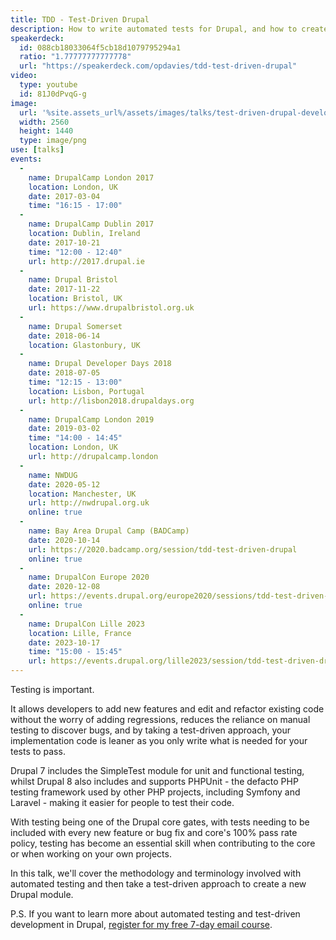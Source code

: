 ```yaml
---
title: TDD - Test-Driven Drupal
description: How to write automated tests for Drupal, and how to create a new Drupal module using test driven development.
speakerdeck:
  id: 088cb18033064f5cb18d1079795294a1
  ratio: "1.77777777777778"
  url: "https://speakerdeck.com/opdavies/tdd-test-driven-drupal"
video:
  type: youtube
  id: 81J0dPvqG-g
image:
  url: '%site.assets_url%/assets/images/talks/test-driven-drupal-development.png'
  width: 2560
  height: 1440
  type: image/png
use: [talks]
events:
  -
    name: DrupalCamp London 2017
    location: London, UK
    date: 2017-03-04
    time: "16:15 - 17:00"
  -
    name: DrupalCamp Dublin 2017
    location: Dublin, Ireland
    date: 2017-10-21
    time: "12:00 - 12:40"
    url: http://2017.drupal.ie
  -
    name: Drupal Bristol
    date: 2017-11-22
    location: Bristol, UK
    url: https://www.drupalbristol.org.uk
  -
    name: Drupal Somerset
    date: 2018-06-14
    location: Glastonbury, UK
  -
    name: Drupal Developer Days 2018
    date: 2018-07-05
    time: "12:15 - 13:00"
    location: Lisbon, Portugal
    url: http://lisbon2018.drupaldays.org
  -
    name: DrupalCamp London 2019
    date: 2019-03-02
    time: "14:00 - 14:45"
    location: London, UK
    url: http://drupalcamp.london
  -
    name: NWDUG
    date: 2020-05-12
    location: Manchester, UK
    url: http://nwdrupal.org.uk
    online: true
  -
    name: Bay Area Drupal Camp (BADCamp)
    date: 2020-10-14
    url: https://2020.badcamp.org/session/tdd-test-driven-drupal
    online: true
  -
    name: DrupalCon Europe 2020
    date: 2020-12-08
    url: https://events.drupal.org/europe2020/sessions/tdd-test-driven-drupal
    online: true
  -
    name: DrupalCon Lille 2023
    location: Lille, France
    date: 2023-10-17
    time: "15:00 - 15:45"
    url: https://events.drupal.org/lille2023/session/tdd-test-driven-drupal-introduction-automated-testing-and-test-driven-development
---
```


Testing is important.

It allows developers to add new features and edit and refactor existing code without the worry of adding regressions, reduces the reliance on manual testing to discover bugs, and by taking a test-driven approach, your implementation code is leaner as you only write what is needed for your tests to pass.

Drupal 7 includes the SimpleTest module for unit and functional testing, whilst Drupal 8 also includes and supports PHPUnit - the defacto PHP testing framework used by other PHP projects, including Symfony and Laravel - making it easier for people to test their code.

With testing being one of the Drupal core gates, with tests needing to be included with every new feature or bug fix and core's 100% pass rate policy, testing has become an essential skill when contributing to the core or when working on your own projects.

In this talk, we'll cover the methodology and terminology involved with automated testing and then take a test-driven approach to create a new Drupal module.

P.S. If you want to learn more about automated testing and test-driven development in Drupal, [register for my free 7-day email course][course].

[course]: /atdc
